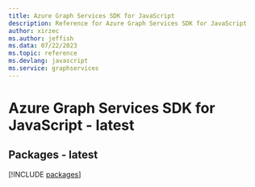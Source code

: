 ```yaml
---
title: Azure Graph Services SDK for JavaScript
description: Reference for Azure Graph Services SDK for JavaScript
author: xirzec
ms.author: jeffish
ms.data: 07/22/2023
ms.topic: reference
ms.devlang: javascript
ms.service: graphservices
---
```

# Azure Graph Services SDK for JavaScript - latest
## Packages - latest
[!INCLUDE [packages](graph-services-index.md)]